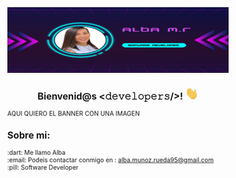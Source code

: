 
<div align="center">

  <img src="https://github.com/Albamunru/Albamunru/blob/main/Banner.png" alt="Banner" style="width:100%; max-height:150px;">
<h2>  Bienvenid@s <𝚍𝚎𝚟𝚎𝚕𝚘𝚙𝚎𝚛𝚜/>! <img src="https://github.com/ABSphreak/ABSphreak/blob/master/gifs/Hi.gif" width="30px"></h2>
</div>

AQUI QUIERO EL BANNER CON UNA IMAGEN 

<h2> Sobre mi: </h2>
:dart: Me llamo Alba<br>
:email: Podeis contactar conmigo en : <a href="alba.munoz.rueda95@gmail.com">alba.munoz.rueda95@gmail.com</a><br>
:pill: Software Developer 
